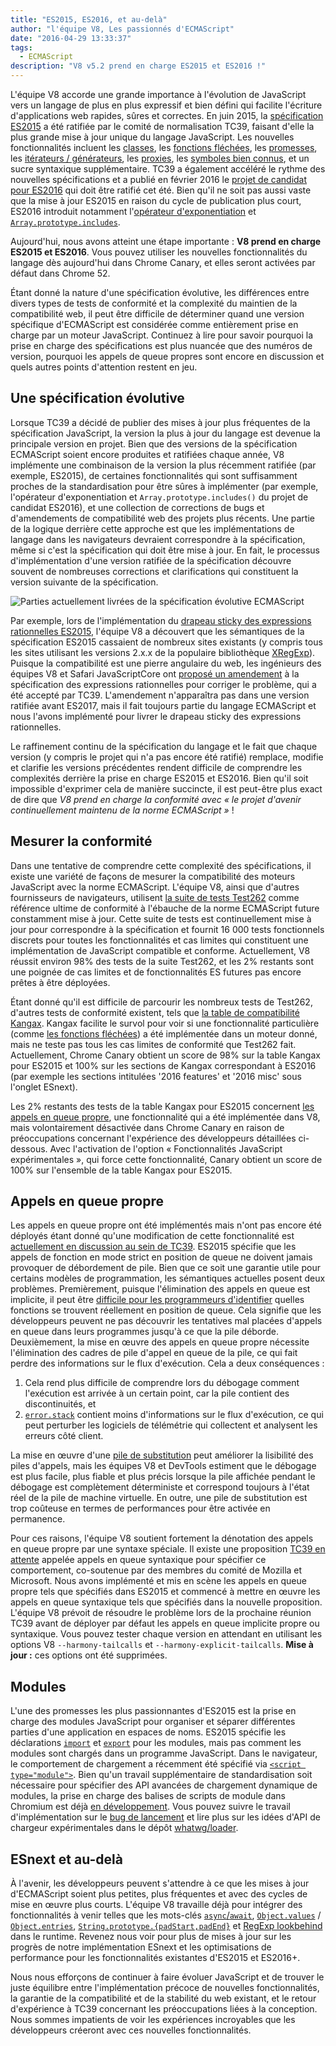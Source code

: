 ```yaml
---
title: "ES2015, ES2016, et au-delà"
author: "l'équipe V8, Les passionnés d'ECMAScript"
date: "2016-04-29 13:33:37"
tags: 
  - ECMAScript
description: "V8 v5.2 prend en charge ES2015 et ES2016 !"
---
```

L'équipe V8 accorde une grande importance à l'évolution de JavaScript vers un langage de plus en plus expressif et bien défini qui facilite l'écriture d'applications web rapides, sûres et correctes. En juin 2015, la [spécification ES2015](https://www.ecma-international.org/ecma-262/6.0/) a été ratifiée par le comité de normalisation TC39, faisant d'elle la plus grande mise à jour unique du langage JavaScript. Les nouvelles fonctionnalités incluent les [classes](https://developer.mozilla.org/en-US/docs/Web/JavaScript/Reference/Classes), les [fonctions fléchées](https://developer.mozilla.org/en-US/docs/Web/JavaScript/Reference/Functions/Arrow_functions), les [promesses](https://developer.mozilla.org/en-US/docs/Web/JavaScript/Reference/Global_Objects/Promise), les [itérateurs / générateurs](https://developer.mozilla.org/en-US/docs/Web/JavaScript/Guide/Iterators_and_Generators), les [proxies](https://developer.mozilla.org/en-US/docs/Web/JavaScript/Reference/Global_Objects/Proxy), les [symboles bien connus](https://developer.mozilla.org/en-US/docs/Web/JavaScript/Reference/Global_Objects/Symbol#Well-known_symbols), et un sucre syntaxique supplémentaire. TC39 a également accéléré le rythme des nouvelles spécifications et a publié en février 2016 le [projet de candidat pour ES2016](https://tc39.es/ecma262/2016/) qui doit être ratifié cet été. Bien qu'il ne soit pas aussi vaste que la mise à jour ES2015 en raison du cycle de publication plus court, ES2016 introduit notamment l'[opérateur d'exponentiation](https://developer.mozilla.org/en-US/docs/Web/JavaScript/Reference/Operators/Arithmetic_Operators#Exponentiation) et [`Array.prototype.includes`](https://developer.mozilla.org/en-US/docs/Web/JavaScript/Reference/Global_Objects/Array/includes).

<!--truncate-->
Aujourd'hui, nous avons atteint une étape importante : **V8 prend en charge ES2015 et ES2016**. Vous pouvez utiliser les nouvelles fonctionnalités du langage dès aujourd'hui dans Chrome Canary, et elles seront activées par défaut dans Chrome 52.

Étant donné la nature d'une spécification évolutive, les différences entre divers types de tests de conformité et la complexité du maintien de la compatibilité web, il peut être difficile de déterminer quand une version spécifique d'ECMAScript est considérée comme entièrement prise en charge par un moteur JavaScript. Continuez à lire pour savoir pourquoi la prise en charge des spécifications est plus nuancée que des numéros de version, pourquoi les appels de queue propres sont encore en discussion et quels autres points d'attention restent en jeu.

## Une spécification évolutive

Lorsque TC39 a décidé de publier des mises à jour plus fréquentes de la spécification JavaScript, la version la plus à jour du langage est devenue la principale version en projet. Bien que des versions de la spécification ECMAScript soient encore produites et ratifiées chaque année, V8 implémente une combinaison de la version la plus récemment ratifiée (par exemple, ES2015), de certaines fonctionnalités qui sont suffisamment proches de la standardisation pour être sûres à implémenter (par exemple, l'opérateur d'exponentiation et `Array.prototype.includes()` du projet de candidat ES2016), et une collection de corrections de bugs et d'amendements de compatibilité web des projets plus récents. Une partie de la logique derrière cette approche est que les implémentations de langage dans les navigateurs devraient correspondre à la spécification, même si c'est la spécification qui doit être mise à jour. En fait, le processus d'implémentation d'une version ratifiée de la spécification découvre souvent de nombreuses corrections et clarifications qui constituent la version suivante de la spécification.

![Parties actuellement livrées de la spécification évolutive ECMAScript](/_img/modern-javascript/shipped-features.png)

Par exemple, lors de l'implémentation du [drapeau sticky des expressions rationnelles ES2015](https://developer.mozilla.org/en-US/docs/Web/JavaScript/Reference/Global_Objects/RegExp/sticky), l'équipe V8 a découvert que les sémantiques de la spécification ES2015 cassaient de nombreux sites existants (y compris tous les sites utilisant les versions 2.x.x de la populaire bibliothèque [XRegExp](https://github.com/slevithan/xregexp)). Puisque la compatibilité est une pierre angulaire du web, les ingénieurs des équipes V8 et Safari JavaScriptCore ont [proposé un amendement](https://github.com/tc39/ecma262/pull/511) à la spécification des expressions rationnelles pour corriger le problème, qui a été accepté par TC39. L'amendement n'apparaîtra pas dans une version ratifiée avant ES2017, mais il fait toujours partie du langage ECMAScript et nous l'avons implémenté pour livrer le drapeau sticky des expressions rationnelles.

Le raffinement continu de la spécification du langage et le fait que chaque version (y compris le projet qui n'a pas encore été ratifié) remplace, modifie et clarifie les versions précédentes rendent difficile de comprendre les complexités derrière la prise en charge ES2015 et ES2016. Bien qu'il soit impossible d'exprimer cela de manière succincte, il est peut-être plus exact de dire que _V8 prend en charge la conformité avec « le projet d'avenir continuellement maintenu de la norme ECMAScript »_ !

## Mesurer la conformité

Dans une tentative de comprendre cette complexité des spécifications, il existe une variété de façons de mesurer la compatibilité des moteurs JavaScript avec la norme ECMAScript. L'équipe V8, ainsi que d'autres fournisseurs de navigateurs, utilisent [la suite de tests Test262](https://github.com/tc39/test262) comme référence ultime de conformité à l'ébauche de la norme ECMAScript future constamment mise à jour. Cette suite de tests est continuellement mise à jour pour correspondre à la spécification et fournit 16 000 tests fonctionnels discrets pour toutes les fonctionnalités et cas limites qui constituent une implémentation de JavaScript compatible et conforme. Actuellement, V8 réussit environ 98% des tests de la suite Test262, et les 2% restants sont une poignée de cas limites et de fonctionnalités ES futures pas encore prêtes à être déployées.

Étant donné qu'il est difficile de parcourir les nombreux tests de Test262, d'autres tests de conformité existent, tels que [la table de compatibilité Kangax](http://kangax.github.io/compat-table/ES2015/). Kangax facilite le survol pour voir si une fonctionnalité particulière (comme [les fonctions fléchées](https://developer.mozilla.org/en-US/docs/Web/JavaScript/Reference/Functions/Arrow_functions)) a été implémentée dans un moteur donné, mais ne teste pas tous les cas limites de conformité que Test262 fait. Actuellement, Chrome Canary obtient un score de 98% sur la table Kangax pour ES2015 et 100% sur les sections de Kangax correspondant à ES2016 (par exemple les sections intitulées '2016 features' et '2016 misc' sous l'onglet ESnext).

Les 2% restants des tests de la table Kangax pour ES2015 concernent [les appels en queue propre](http://www.2ality.com/2015/06/tail-call-optimization.html), une fonctionnalité qui a été implémentée dans V8, mais volontairement désactivée dans Chrome Canary en raison de préoccupations concernant l'expérience des développeurs détaillées ci-dessous. Avec l'activation de l'option « Fonctionnalités JavaScript expérimentales », qui force cette fonctionnalité, Canary obtient un score de 100% sur l'ensemble de la table Kangax pour ES2015.

## Appels en queue propre

Les appels en queue propre ont été implémentés mais n'ont pas encore été déployés étant donné qu'une modification de cette fonctionnalité est [actuellement en discussion au sein de TC39](https://github.com/tc39/proposal-ptc-syntax). ES2015 spécifie que les appels de fonction en mode strict en position de queue ne doivent jamais provoquer de débordement de pile. Bien que ce soit une garantie utile pour certains modèles de programmation, les sémantiques actuelles posent deux problèmes. Premièrement, puisque l'élimination des appels en queue est implicite, il peut être [difficile pour les programmeurs d'identifier](http://2ality.com/2015/06/tail-call-optimization.html#checking-whether-a-function-call-is-in-a-tail-position) quelles fonctions se trouvent réellement en position de queue. Cela signifie que les développeurs peuvent ne pas découvrir les tentatives mal placées d'appels en queue dans leurs programmes jusqu'à ce que la pile déborde. Deuxièmement, la mise en œuvre des appels en queue propre nécessite l'élimination des cadres de pile d'appel en queue de la pile, ce qui fait perdre des informations sur le flux d'exécution. Cela a deux conséquences :

1. Cela rend plus difficile de comprendre lors du débogage comment l'exécution est arrivée à un certain point, car la pile contient des discontinuités, et
2. [`error.stack`](https://developer.mozilla.org/en-US/docs/Web/JavaScript/Reference/Global_Objects/Error/Stack) contient moins d'informations sur le flux d'exécution, ce qui peut perturber les logiciels de télémétrie qui collectent et analysent les erreurs côté client.

La mise en œuvre d'une [pile de substitution](https://bugs.webkit.org/attachment.cgi?id=274472&action=review) peut améliorer la lisibilité des piles d'appels, mais les équipes V8 et DevTools estiment que le débogage est plus facile, plus fiable et plus précis lorsque la pile affichée pendant le débogage est complètement déterministe et correspond toujours à l'état réel de la pile de machine virtuelle. En outre, une pile de substitution est trop coûteuse en termes de performances pour être activée en permanence.

Pour ces raisons, l'équipe V8 soutient fortement la dénotation des appels en queue propre par une syntaxe spéciale. Il existe une proposition [TC39 en attente](https://github.com/tc39/proposal-ptc-syntax) appelée appels en queue syntaxique pour spécifier ce comportement, co-soutenue par des membres du comité de Mozilla et Microsoft. Nous avons implémenté et mis en scène les appels en queue propre tels que spécifiés dans ES2015 et commencé à mettre en œuvre les appels en queue syntaxique tels que spécifiés dans la nouvelle proposition. L'équipe V8 prévoit de résoudre le problème lors de la prochaine réunion TC39 avant de déployer par défaut les appels en queue implicite propre ou syntaxique. Vous pouvez tester chaque version en attendant en utilisant les options V8 `--harmony-tailcalls` et `--harmony-explicit-tailcalls`. **Mise à jour :** ces options ont été supprimées.

## Modules

L'une des promesses les plus passionnantes d'ES2015 est la prise en charge des modules JavaScript pour organiser et séparer différentes parties d'une application en espaces de noms. ES2015 spécifie les déclarations [`import`](https://developer.mozilla.org/en-US/docs/Web/JavaScript/Reference/Statements/import) et [`export`](https://developer.mozilla.org/en-US/docs/Web/JavaScript/Reference/Statements/export) pour les modules, mais pas comment les modules sont chargés dans un programme JavaScript. Dans le navigateur, le comportement de chargement a récemment été spécifié via [`<script type="module">`](https://blog.whatwg.org/js-modules). Bien qu'un travail supplémentaire de standardisation soit nécessaire pour spécifier des API avancées de chargement dynamique de modules, la prise en charge des balises de scripts de module dans Chromium est déjà [en développement](https://groups.google.com/a/chromium.org/d/msg/blink-dev/uba6pMr-jec/tXdg6YYPBAAJ). Vous pouvez suivre le travail d'implémentation sur le [bug de lancement](https://bugs.chromium.org/p/v8/issues/detail?id=1569) et lire plus sur les idées d'API de chargeur expérimentales dans le dépôt [whatwg/loader](https://github.com/whatwg/loader).

## ESnext et au-delà

À l'avenir, les développeurs peuvent s'attendre à ce que les mises à jour d'ECMAScript soient plus petites, plus fréquentes et avec des cycles de mise en œuvre plus courts. L'équipe V8 travaille déjà pour intégrer des fonctionnalités à venir telles que les mots-clés [`async`/`await`](https://github.com/tc39/ecmascript-asyncawait), [`Object.values`](https://developer.mozilla.org/en-US/docs/Web/JavaScript/Reference/Global_Objects/Object/values) / [`Object.entries`](https://developer.mozilla.org/en-US/docs/Web/JavaScript/Reference/Global_Objects/Object/entries), [`String.prototype.{padStart,padEnd}`](http://tc39.es/proposal-string-pad-start-end/) et [RegExp lookbehind](/blog/regexp-lookbehind-assertions) dans le runtime. Revenez nous voir pour plus de mises à jour sur les progrès de notre implémentation ESnext et les optimisations de performance pour les fonctionnalités existantes d'ES2015 et ES2016+.

Nous nous efforçons de continuer à faire évoluer JavaScript et de trouver le juste équilibre entre l'implémentation précoce de nouvelles fonctionnalités, la garantie de la compatibilité et de la stabilité du web existant, et le retour d'expérience à TC39 concernant les préoccupations liées à la conception. Nous sommes impatients de voir les expériences incroyables que les développeurs créeront avec ces nouvelles fonctionnalités.

